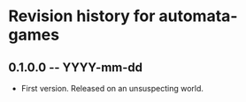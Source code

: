 # Revision history for automata-games

## 0.1.0.0 -- YYYY-mm-dd

* First version. Released on an unsuspecting world.
